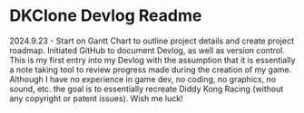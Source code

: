 # DKClone Devlog Readme
2024.9.23 - Start on Gantt Chart to outline project details and create project roadmap.  Initiated GitHub to document Devlog, as well as version control.
This is my first entry into my Devlog with the assumption that it is essentially a note taking tool to review progress made during the creation of my game. Although I have no experience in game dev, no coding, no graphics, no sound, etc. the goal is to essentially recreate Diddy Kong Racing (without any copyright or patent issues).  Wish me luck!
